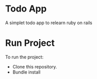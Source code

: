 # Todo App
A simplet todo app to relearn ruby on rails

# Run Project
To run the project:

* Clone this repository.
* Bundle install
